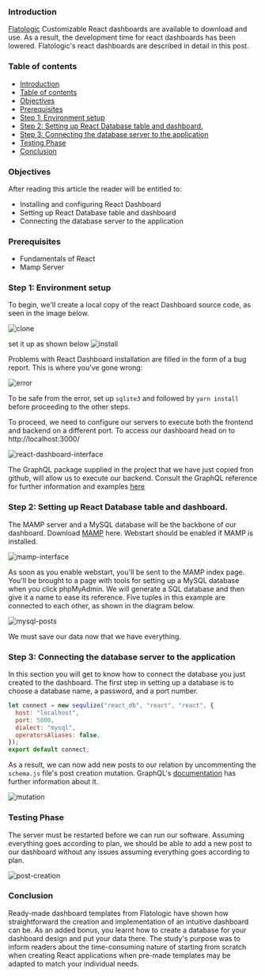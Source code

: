 ### Introduction

[Flatologic](https://flatlogic.com/) Customizable React dashboards are available to download and use. As a result, the development time for react dashboards has been lowered. Flatologic's react dashboards are described in detail in this post.

### Table of contents

- [Introduction](#introduction)
- [Table of contents](#table-of-contents)
- [Objectives](#objectives)
- [Prerequisites](#prerequisites)
- [Step 1: Environment setup](#step-1-environment-setup)
- [Step 2: Setting up React Database table and dashboard.](#step-2-setting-up-react-database-table-and-dashboard)
- [Step 3: Connecting the database server to the application](#step-3-connecting-the-database-server-to-the-application)
- [Testing Phase](#testing-phase)
- [Conclusion](#conclusion)

### Objectives

After reading this article the reader will be entitled to:

- Installing and configuring React Dashboard
- Setting up React Database table and dashboard
- Connecting the database server to the application

### Prerequisites

- Fundamentals of React
- Mamp Server

### Step 1: Environment setup

To begin, we'll create a local copy of the react Dashboard source code, as seen in the image below.

![clone](/engineering-education/tree/creating-dashboards-in-react-using-react-dashboards/clone.jpg)

set it up as shown below
![install](/engineering-education/tree/creating-dashboards-in-react-using-react-dashboards/install.jpg)

Problems with React Dashboard installation are filled in the form of a bug report. This is where you've gone wrong:

![error](/engineering-education/tree/creating-dashboards-in-react-using-react-dashboards/error.jpg)

To be safe from the error, set up `sqlite3` and followed by `yarn install` before proceeding to the other steps.

To proceed, we need to configure our servers to execute both the frontend and backend on a different port. To access our dashboard head on to http://localhost:3000/

![react-dashboard-interface](/engineering-education/tree/creating-dashboards-in-react-using-react-dashboards/react-dashboard-interface.png)

The GraphQL package supplied in the project that we have just copied fron github, will allow us to execute our backend. Consult the GraphQL reference for further information and examples [here](https://graphql.org/)

### Step 2: Setting up React Database table and dashboard.

The MAMP server and a MySQL database will be the backbone of our dashboard. Download [MAMP](https://mamp.info/en/downloads/) here. Webstart should be enabled if MAMP is installed.

![mamp-interface](/engineering-education/tree/creating-dashboards-in-react-using-react-dashboards/mamp-interface.png)

As soon as you enable webstart, you'll be sent to the MAMP index page. You'll be brought to a page with tools for setting up a MySQL database when you click phpMyAdmin. We will generate a SQL database and then give it a name to ease its reference. Five tuples in this example are connected to each other, as shown in the diagram below.

![mysql-posts](/engineering-education/tree/creating-dashboards-in-react-using-react-dashboards/mysql-posts.png)

We must save our data now that we have everything.

### Step 3: Connecting the database server to the application

In this section you will get to know how to connect the database you just created to the dashboard.
The first step in setting up a database is to choose a database name, a password, and a port number.

```javascript
let connect = new sequlize("react_db", "react", "react", {
  host: "localhost",
  port: 5000,
  dialect: "mysql",
  operatorsAliases: false,
});
export default connect;
```

As a result, we can now add new posts to our relation by uncommenting the `schema.js` file's post creation mutation. GraphQL's [documentation](https://graphql.org/) has further information about it.

![mutation](/engineering-education/tree/creating-dashboards-in-react-using-react-dashboards/mutation.jpg)

### Testing Phase

The server must be restarted before we can run our software. Assuming everything goes according to plan, we should be able to add a new post to our dashboard without any issues assuming everything goes according to plan.

![post-creation](/engineering-education/tree/creating-dashboards-in-react-using-react-dashboards/post-creation.png)

### Conclusion

Ready-made dashboard templates from Flatologic have shown how straightforward the creation and implementation of an intuitive dashboard can be. As an added bonus, you learnt how to create a database for your dashboard design and put your data there. The study's purpose was to inform readers about the time-consuming nature of starting from scratch when creating React applications when pre-made templates may be adapted to match your individual needs.

